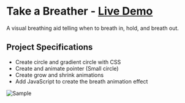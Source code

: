 # Take a Breather - [Live Demo](https://rphase.github.io/justwebprojects/breather/)

A visual breathing aid telling when to breath in, hold, and breath out.

## Project Specifications

- Create circle and gradient circle with CSS
- Create and animate pointer (Small circle)
- Create grow and shrink animations
- Add JavaScript to create the breath animation effect

![Sample](https://rphase.github.io/justwebprojects/resource/breather.png)

<!-- ## Extra info
- Bullet
- Bullet -->
